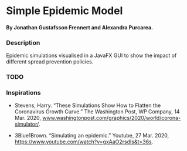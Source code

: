 # Simple Epidemic Model
#### By Jonathan Gustafsson Frennert and Alexandra Purcarea.

### Description
Epidemic simulations visualised in a JavaFX GUI to show the impact of different spread prevention policies.

### TODO

### Inspirations

- Stevens, Harry. “These Simulations Show How to Flatten the Coronavirus Growth Curve.” The Washington Post, WP Company, 14 Mar. 2020, www.washingtonpost.com/graphics/2020/world/corona-simulator/. 

- 3Blue1Brown. “Simulating an epidemic.” Youtube, 27 Mar. 2020, https://www.youtube.com/watch?v=gxAaO2rsdIs&t=36s.
